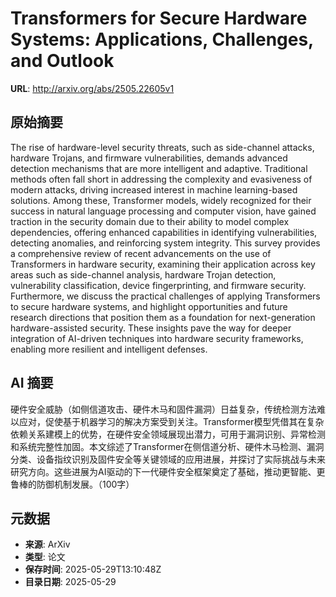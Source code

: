 # Transformers for Secure Hardware Systems: Applications, Challenges, and Outlook

**URL**: http://arxiv.org/abs/2505.22605v1

## 原始摘要

The rise of hardware-level security threats, such as side-channel attacks,
hardware Trojans, and firmware vulnerabilities, demands advanced detection
mechanisms that are more intelligent and adaptive. Traditional methods often
fall short in addressing the complexity and evasiveness of modern attacks,
driving increased interest in machine learning-based solutions. Among these,
Transformer models, widely recognized for their success in natural language
processing and computer vision, have gained traction in the security domain due
to their ability to model complex dependencies, offering enhanced capabilities
in identifying vulnerabilities, detecting anomalies, and reinforcing system
integrity. This survey provides a comprehensive review of recent advancements
on the use of Transformers in hardware security, examining their application
across key areas such as side-channel analysis, hardware Trojan detection,
vulnerability classification, device fingerprinting, and firmware security.
Furthermore, we discuss the practical challenges of applying Transformers to
secure hardware systems, and highlight opportunities and future research
directions that position them as a foundation for next-generation
hardware-assisted security. These insights pave the way for deeper integration
of AI-driven techniques into hardware security frameworks, enabling more
resilient and intelligent defenses.


## AI 摘要

硬件安全威胁（如侧信道攻击、硬件木马和固件漏洞）日益复杂，传统检测方法难以应对，促使基于机器学习的解决方案受到关注。Transformer模型凭借其在复杂依赖关系建模上的优势，在硬件安全领域展现出潜力，可用于漏洞识别、异常检测和系统完整性加固。本文综述了Transformer在侧信道分析、硬件木马检测、漏洞分类、设备指纹识别及固件安全等关键领域的应用进展，并探讨了实际挑战与未来研究方向。这些进展为AI驱动的下一代硬件安全框架奠定了基础，推动更智能、更鲁棒的防御机制发展。（100字）

## 元数据

- **来源**: ArXiv
- **类型**: 论文
- **保存时间**: 2025-05-29T13:10:48Z
- **目录日期**: 2025-05-29

